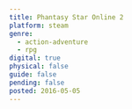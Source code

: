 ```yaml
---
title: Phantasy Star Online 2
platform: steam
genre:
  - action-adventure
  - rpg
digital: true
physical: false
guide: false
pending: false
posted: 2016-05-05
---
```


